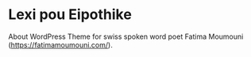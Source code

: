 # Lexi pou Eipothike

About
WordPress Theme for swiss spoken word poet Fatima Moumouni (https://fatimamoumouni.com/).
